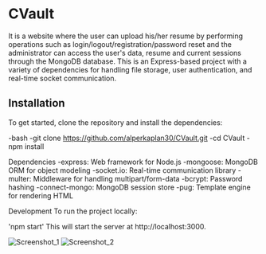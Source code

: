 # CVault
It is a website where the user can upload his/her resume by performing operations such as login/logout/registration/password reset and the administrator can access the user's data, resume and current sessions through the MongoDB database. This is an Express-based project with a variety of dependencies for handling file storage, user authentication, and real-time socket communication.

## Installation

To get started, clone the repository and install the dependencies:

-bash
-git clone https://github.com/alperkaplan30/CVault.git
-cd CVault
-npm install

Dependencies
-express: Web framework for Node.js
-mongoose: MongoDB ORM for object modeling
-socket.io: Real-time communication library
-multer: Middleware for handling multipart/form-data
-bcrypt: Password hashing
-connect-mongo: MongoDB session store
-pug: Template engine for rendering HTML

Development
To run the project locally:

'npm start'
This will start the server at http://localhost:3000.

![Screenshot_1](https://github.com/user-attachments/assets/b13ac44b-cee8-4647-86d6-e0ae36b67bed)
![Screenshot_2](https://github.com/user-attachments/assets/48c931fd-9e55-47db-9aeb-1c26c3a40181)
